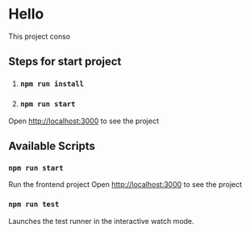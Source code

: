# Hello

This project conso

## Steps for start project

1. ### `npm run install`
2. ### `npm run start`

Open [http://localhost:3000](http://localhost:3000) to see the project

## Available Scripts

### `npm run start`
Run the frontend project
Open [http://localhost:3000](http://localhost:3000) to see the project

### `npm run test`
Launches the test runner in the interactive watch mode.
